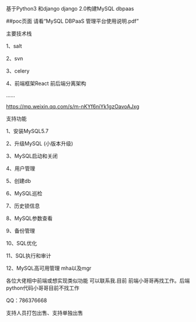 
基于Python3 和django django 2.0构建MySQL dbpaas

##poc页面 请看“MySQL DBPaaS 管理平台使用说明.pdf”

主要技术栈

1、salt

2、svn

3、celery

4、前端框架React 前后端分离架构

......

https://mp.weixin.qq.com/s/m-nKYf6niYk1gzOavoAJxg 


支持功能 

1、安装MySQL5.7 

2、升级MySQL (小版本升级)

3、MySQL启动和关闭

4、用户管理

5、创建db 

6、MySQL巡检

7、历史锁信息

8、MySQL参数查看

9、备份管理

10、SQL优化

11、SQL执行和审计

12、MySQL高可用管理 mha以及mgr

各位大佬相中前端或想实现类似功能 可以联系我.目前 前端小哥哥再找工作。后端python代码小哥哥目前不找工作 

QQ：786376668

支持人员打包出售、支持单独出售

